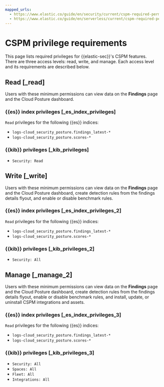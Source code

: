 ```yaml
---
mapped_urls:
  - https://www.elastic.co/guide/en/security/current/cspm-required-permissions.html
  - https://www.elastic.co/guide/en/serverless/current/cspm-required-permissions.html
---
```


# CSPM privilege requirements

This page lists required privileges for {{elastic-sec}}'s CSPM features. There are three access levels: read, write, and manage. Each access level and its requirements are described below.


## Read [_read]

Users with these minimum permissions can view data on the **Findings** page and the Cloud Posture dashboard.


### {{es}} index privileges [_es_index_privileges]

`Read` privileges for the following {{es}} indices:

* `logs-cloud_security_posture.findings_latest-*`
* `logs-cloud_security_posture.scores-*`


### {{kib}} privileges [_kib_privileges]

* `Security: Read`


## Write [_write]

Users with these minimum permissions can view data on the **Findings** page and the Cloud Posture dashboard, create detection rules from the findings details flyout, and enable or disable benchmark rules.


### {{es}} index privileges [_es_index_privileges_2]

`Read` privileges for the following {{es}} indices:

* `logs-cloud_security_posture.findings_latest-*`
* `logs-cloud_security_posture.scores-*`


### {{kib}} privileges [_kib_privileges_2]

* `Security: All`


## Manage [_manage_2]

Users with these minimum permissions can view data on the **Findings** page and the Cloud Posture dashboard, create detection rules from the findings details flyout, enable or disable benchmark rules, and install, update, or uninstall CSPM integrations and assets.


### {{es}} index privileges [_es_index_privileges_3]

`Read` privileges for the following {{es}} indices:

* `logs-cloud_security_posture.findings_latest-*`
* `logs-cloud_security_posture.scores-*`


### {{kib}} privileges [_kib_privileges_3]

* `Security: All`
* `Spaces: All`
* `Fleet: All`
* `Integrations: All`
